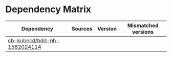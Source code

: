 # Dependency Matrix

Dependency | Sources | Version | Mismatched versions
---------- | ------- | ------- | -------------------
[cb-kubecd/bdd-nh-1582024114](https://github.com/cb-kubecd/bdd-nh-1582024114.git) |  | []() | 
